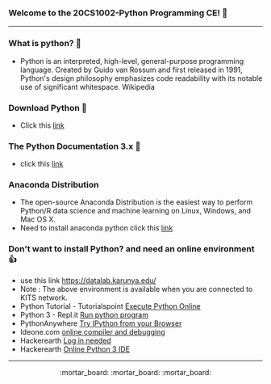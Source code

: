 
### Welcome to the 20CS1002-Python Programming CE! :snake:

***

### What is python? :snake:
* Python is an interpreted, high-level, general-purpose programming language. Created by Guido van Rossum and first released in 1991, Python's design philosophy emphasizes code readability with its notable use of significant whitespace. <a> Wikipedia </a>
### Download Python :snake:
* Click this <a href="https://www.python.org/downloads/"> link </a>
### The Python Documentation 3.x :snake:
* click this <a href="https://docs.python.org/3/tutorial/index.html"> link </a>
### Anaconda Distribution
* The open-source Anaconda Distribution is the easiest way to perform Python/R data science and machine learning on Linux, Windows, and Mac OS X. 
* Need to install anaconda python click this <a href="https://www.anaconda.com/distribution/"> link </a>
### Don't want to install Python? and need an online environment :thumbsup:
* use this link <a href="https://datalab.karunya.edu/"> https://datalab.karunya.edu/ </a>
* Note : The above environment is available when you are connected to KITS network.
* Python Tutorial - Tutorialspoint <a href="https://www.tutorialspoint.com/execute_python_online.php">Execute Python Online </a>
* Python 3 - Repl.it <a href="https://repl.it/@enaard/Python-3">Run python program</a>
* PythonAnywhere <a href="https://www.pythonanywhere.com/try-ipython/"> Try IPython from your Browser</a>
* Ideone.com <a href="https://ideone.com/"> online compiler and debugging</a>
* Hackerearth <a href="https://www.hackerearth.com/login/?next=/practice-onboarding/welcome-to-online-programming-1/"> Log in needed</a>
*  Hackerearth <a href="https://www.jdoodle.com/python3-programming-online/"> Online Python 3 IDE</a>

***

<p align="center"> :mortar_board: :mortar_board: :mortar_board: </p>

